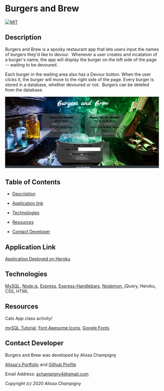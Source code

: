 # Burgers and Brew

[![MIT](https://img.shields.io/badge/License-MIT-green.svg)](https://opensource.org/licenses/MIT)

## Description

Burgers and Brew is a spooky restaurant app that lets users input the names of burgers they'd like to devour. ​ Whenever a user creates and incatation of a burger's name, the app will display the burger on the left side of the page -- waiting to be devoured.

Each burger in the waiting area also has a Devour button. When the user clicks it, the burger will move to the right side of the page.
​
Every burger is stored in a database, whether devoured or not.
​
Burgers can be deleted from the database.


<img src="https://raw.githubusercontent.com/achampigny4/burger/master/public/assets/img/screenshot.png" alt="screenshot of application"/>


## Table of Contents

* [Description](##Description)

* [Application link](##Application-link)

* [Technologies](##Technologies)

* [Resources](##Resources)

* [Contact Developer](##Contact-Developer)

## Application Link

[Application Deployed on Heroku](https://burgers-and-brew.herokuapp.com/)

## Technologies

[MySQL](https://www.mysql.com/), [Node.js](https://nodejs.org/en/), [Express](https://expressjs.com/), [Express-Handlebars](https://www.npmjs.com/package/express-handlebars), [Nodemon](https://www.npmjs.com/package/nodemon), jQuery, Heroku, CSS, HTML

## Resources


Cats App class activity!

[mySQL Tutorial](https://www.mysqltutorial.org/getting-started-with-mysql/connect-to-mysql-server/), [Font Awesome Icons](https://fontawesome.com/icons?d=gallery&q=witch), [Google Fonts](https://fonts.google.com/)

## Contact Developer

Burgers and Brew was developed by Alissa Champigny

[Alissa's Portfolio](https://achampigny4.github.io/AlissaC-ResponsivePortfolio/portfolio.html) and [Github Profile](https://github.com/achampigny4)

Email Address: achampigny4@gmail.com

*Copyright (c) 2020 Alissa Champigny*